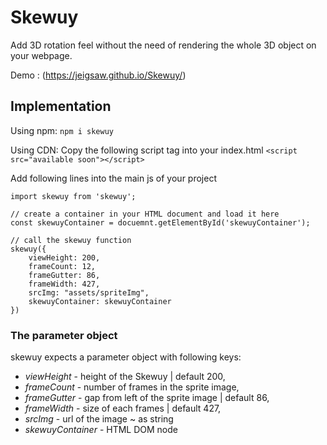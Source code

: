 # Skewuy
Add 3D rotation feel without the need of rendering the whole 3D object on your webpage.

Demo : (https://jeigsaw.github.io/Skewuy/)


## Implementation

Using npm:
`npm i skewuy`

Using CDN:
Copy the following script tag into your index.html
`<script src="available soon"></script>`

Add following lines into the main js of your project

```
import skewuy from 'skewuy';

// create a container in your HTML document and load it here
const skewuyContainer = docuemnt.getElementById('skewuyContainer');

// call the skewuy function
skewuy({
    viewHeight: 200,
    frameCount: 12, 
    frameGutter: 86, 
    frameWidth: 427, 
    srcImg: "assets/spriteImg", 
    skewuyContainer: skewuyContainer
})
```

### The parameter object
skewuy expects a parameter object with following keys:

* *viewHeight* - height of the Skewuy | default 200,
* *frameCount* - number of frames in the sprite image,
* *frameGutter* - gap from left of the sprite image | default 86,
* *frameWidth* - size of each frames | default 427,
* *srcImg* - url of the image  ~ as string
* *skewuyContainer* - HTML DOM node